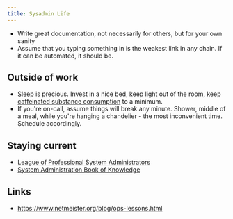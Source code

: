 ```yaml
---
title: Sysadmin Life
---
```


- Write great documentation, not necessarily for others, but for your own sanity
- Assume that you typing something in is the weakest link in any chain. If it can be automated, it should be.

## Outside of work

- [Sleep](./sleep.md) is precious. Invest in a nice bed, keep light out of the room, keep [caffeinated substance consumption](./coffee.md) to a minimum.
- If you're on-call, assume things will break any minute. Shower, middle of a meal, while you're hanging a chandelier - the most inconvenient time. Schedule accordingly.

## Staying current

- [League of Professional System Administrators](https://lopsa.org/)
- [System Administration Book of Knowledge](http://sabok.org/)

## Links

- https://www.netmeister.org/blog/ops-lessons.html
